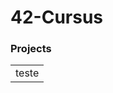 <h1>42-Cursus</h1>
<h3>Projects</h3>
<table style="text-align: center">
 <tr>
  <td>teste</td>
 </tr>
</table>
